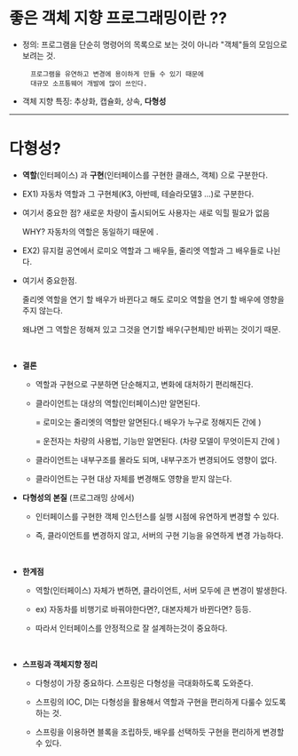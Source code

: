 # 좋은 객체 지향 프로그래밍이란 ??

- 정의: 프로그램을 단순히 명령어의 목록으로 보는 것이 아니라
  "객체"들의 모임으로 보려는 것.

        프로그램을 유연하고 변경에 용이하게 만들 수 있기 때문에
        대규모 소프틍웨어 개발에 많이 쓰인다.

- 객체 지향 특징: 추상화, 캡슐화, 상속, **다형성**

---

# 다형성?

- **역할**(인터페이스) 과 **구현**(인터페이스를 구현한 클래스, 객체) 으로 구분한다.

- EX1) 자동차 역할과 그 구현체(K3, 아반떼, 테슬라모델3 ...)로 구분한다.

- 여기서 중요한 점? 새로운 차량이 출시되어도 사용자는 새로 익힐 필요가 없음

  WHY? 자동차의 역할은 동일하기 때문에 .

- EX2) 뮤지컬 공연에서 로미오 역할과 그 배우들, 줄리엣 역할과 그 배우들로 나뉜다.

- 여기서 중요한점.

  줄리엣 역할을 연기 할 배우가 바뀐다고 해도 로미오 역할을 연기 할 배우에 영향을 주지 않는다.

  왜냐면 그 역할은 정해져 있고 그것을 연기할 배우(구현체)만 바뀌는 것이기 때문.

<br>

- **결론**

  - 역할과 구현으로 구분하면 단순해지고, 변화에 대처하기 편리해진다.

  - 클라이언트는 대상의 역할(인터페이스)만 알면된다.

    = 로미오는 줄리엣의 역할만 알면된다.( 배우가 누구로 정해지든 간에 )

    = 운전자는 차량의 사용법, 기능만 알면된다. (차량 모델이 무엇이든지 간에 )

  - 클라이언트는 내부구조를 몰라도 되며, 내부구조가 변경되어도 영향이 없다.

  - 클라이언트는 구현 대상 자체를 변경해도 영향을 받지 않는다.

- **다형성의 본질** (프로그래밍 상에서)

  - 인터페이스를 구현한 객체 인스턴스를 실행 시점에 유연하게 변경할 수 있다.

  - 즉, 클라이언트를 변경하지 않고, 서버의 구현 기능을 유연하게 변경 가능하다.

<br>

- **한계점**

  - 역할(인터페이스) 자체가 변하면, 클라이언트, 서버 모두에 큰 변경이 발생한다.

  - ex) 자동차를 비행기로 바꿔야한다면?, 대본자체가 바뀐다면? 등등.

  - 따라서 인터페이스를 안정적으로 잘 설계하는것이 중요하다.

<br>

- **스프링과 객체지향 정리**

  - 다형성이 가장 중요하다. 스프링은 다형성을 극대화하도록 도와준다.

  - 스프링의 IOC, DI는 다형성을 활용해서 역할과 구현을 편리하게 다룰수 있도록 하는 것.

  - 스프링을 이용하면 블록을 조립하듯, 배우를 선택하듯 구현을 편리하게 변경할 수 있다.
